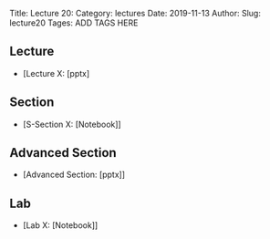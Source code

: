 Title: Lecture 20:
Category: lectures
Date: 2019-11-13
Author: 
Slug: lecture20
Tages: ADD TAGS HERE


## Lecture

- [Lecture X: [pptx]


## Section

- [S-Section X: [Notebook]]


## Advanced Section

- [Advanced Section: [pptx]]


## Lab

- [Lab X: [Notebook]]